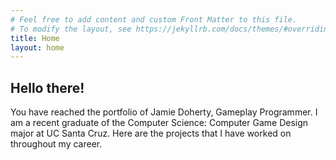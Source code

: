 ```yaml
---
# Feel free to add content and custom Front Matter to this file.
# To modify the layout, see https://jekyllrb.com/docs/themes/#overriding-theme-defaults
title: Home
layout: home
---
```


## Hello there!

You have reached the portfolio of Jamie Doherty, Gameplay Programmer. I am a recent graduate of the Computer Science: Computer Game Design major at UC Santa Cruz. Here are the projects that I have worked on throughout my career. 
